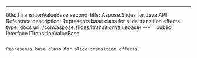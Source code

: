 ---
title: ITransitionValueBase
second_title: Aspose.Slides for Java API Reference
description: Represents base class for slide transition effects.
type: docs
url: /com.aspose.slides/itransitionvaluebase/
---```
public interface ITransitionValueBase
```

Represents base class for slide transition effects.
